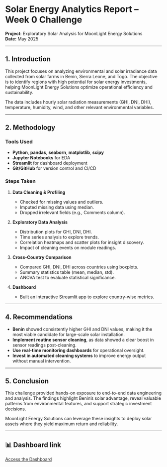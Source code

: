 # Solar Energy Analytics Report – Week 0 Challenge
**Project**: Exploratory Solar Analysis for MoonLight Energy Solutions  
**Date:** May 2025

---

## 1. Introduction

This project focuses on analyzing environmental and solar irradiance data collected from solar farms in Benin, Sierra Leone, and Togo. The objective is to identify regions with high potential for solar energy investments, helping MoonLight Energy Solutions optimize operational efficiency and sustainability.

The data includes hourly solar radiation measurements (GHI, DNI, DHI), temperature, humidity, wind, and other relevant environmental variables.

---

## 2. Methodology

### Tools Used
- **Python**, **pandas**, **seaborn**, **matplotlib**, **scipy**
- **Jupyter Notebooks** for EDA
- **Streamlit** for dashboard deployment
- **Git/GitHub** for version control and CI/CD

### Steps Taken
1. **Data Cleaning & Profiling**
   - Checked for missing values and outliers.
   - Imputed missing data using median.
   - Dropped irrelevant fields (e.g., Comments column).

2. **Exploratory Data Analysis**
   - Distribution plots for GHI, DNI, DHI.
   - Time series analysis to explore trends.
   - Correlation heatmaps and scatter plots for insight discovery.
   - Impact of cleaning events on module readings.

3. **Cross-Country Comparison**
   - Compared GHI, DNI, DHI across countries using boxplots.
   - Summary statistics table (mean, median, std).
   - ANOVA test to evaluate statistical significance.

4. **Dashboard**
   - Built an interactive Streamlit app to explore country-wise metrics.

---

## 4. Recommendations

- **Benin** showed consistently higher GHI and DNI values, making it the most viable candidate for large-scale solar installation.
- **Implement routine sensor cleaning**, as data showed a clear boost in sensor readings post-cleaning.
- **Use real-time monitoring dashboards** for operational oversight.
- **Invest in automated cleaning systems** to improve energy output without manual intervention.

---

## 5. Conclusion

This challenge provided hands-on exposure to end-to-end data engineering and analysis. The findings highlight Benin’s solar advantage, reveal valuable patterns from environmental features, and support strategic investment decisions.

MoonLight Energy Solutions can leverage these insights to deploy solar assets where they yield maximum return and reliability.

---

## 📊 Dashboard link
[Access the Dashboard](https://solar-challenge-week1-p5njyqbwxwka6xau6sh5hd.streamlit.app/)
